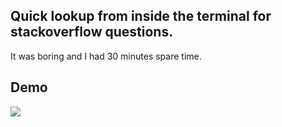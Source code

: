 ##  Quick lookup from inside the terminal for stackoverflow questions.

It was boring and I had 30 minutes spare time.

## Demo

<kbd>
  <img src="https://cdn.jsdelivr.net/gh/Bennyelg/csvql@master/faststack.svg">
</kbd>
